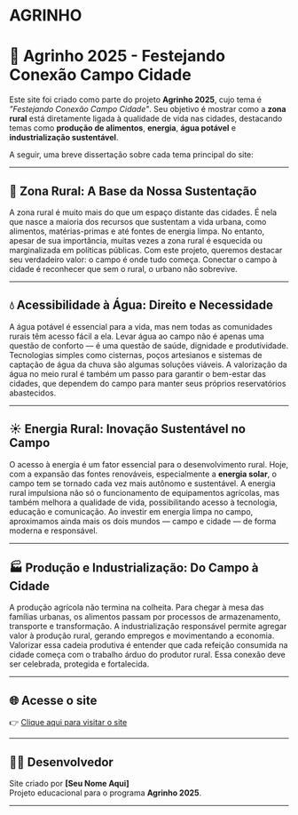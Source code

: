 # AGRINHO
# 🌾 Agrinho 2025 - Festejando Conexão Campo Cidade

Este site foi criado como parte do projeto **Agrinho 2025**, cujo tema é _"Festejando Conexão Campo Cidade"_. Seu objetivo é mostrar como a **zona rural** está diretamente ligada à qualidade de vida nas cidades, destacando temas como **produção de alimentos**, **energia**, **água potável** e **industrialização sustentável**.

A seguir, uma breve dissertação sobre cada tema principal do site:

---

## 🌄 Zona Rural: A Base da Nossa Sustentação

A zona rural é muito mais do que um espaço distante das cidades. É nela que nasce a maioria dos recursos que sustentam a vida urbana, como alimentos, matérias-primas e até fontes de energia limpa. No entanto, apesar de sua importância, muitas vezes a zona rural é esquecida ou marginalizada em políticas públicas. Com este projeto, queremos destacar seu verdadeiro valor: o campo é onde tudo começa. Conectar o campo à cidade é reconhecer que sem o rural, o urbano não sobrevive.

---

## 💧 Acessibilidade à Água: Direito e Necessidade

A água potável é essencial para a vida, mas nem todas as comunidades rurais têm acesso fácil a ela. Levar água ao campo não é apenas uma questão de conforto — é uma questão de saúde, dignidade e produtividade. Tecnologias simples como cisternas, poços artesianos e sistemas de captação de água da chuva são algumas soluções viáveis. A valorização da água no meio rural é também um passo para garantir o bem-estar das cidades, que dependem do campo para manter seus próprios reservatórios abastecidos.

---

## ☀️ Energia Rural: Inovação Sustentável no Campo

O acesso à energia é um fator essencial para o desenvolvimento rural. Hoje, com a expansão das fontes renováveis, especialmente a **energia solar**, o campo tem se tornado cada vez mais autônomo e sustentável. A energia rural impulsiona não só o funcionamento de equipamentos agrícolas, mas também melhora a qualidade de vida, possibilitando acesso à tecnologia, educação e comunicação. Ao investir em energia limpa no campo, aproximamos ainda mais os dois mundos — campo e cidade — de forma moderna e responsável.

---

## 🏭 Produção e Industrialização: Do Campo à Cidade

A produção agrícola não termina na colheita. Para chegar à mesa das famílias urbanas, os alimentos passam por processos de armazenamento, transporte e transformação. A industrialização responsável permite agregar valor à produção rural, gerando empregos e movimentando a economia. Valorizar essa cadeia produtiva é entender que cada refeição consumida na cidade começa com o trabalho árduo do produtor rural. Essa conexão deve ser celebrada, protegida e fortalecida.

---

## 🌐 Acesse o site

👉 [Clique aqui para visitar o site](https://agrinho-alpha-three.vercel.app/)

---

## 👨‍💻 Desenvolvedor

Site criado por **[Seu Nome Aqui]**  
Projeto educacional para o programa **Agrinho 2025**.

---
